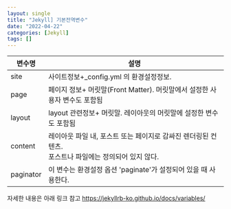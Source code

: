 ```yaml
---
layout: single
title: "Jekyll] 기본전역변수"
date: "2022-04-22"
categories: [Jekyll]
tags: []
---
```


| 변수명    |    설명|
|-----------|--------|
| site    | 사이트정보+_config.yml 의 환경설정정보.|
| page    | 페이지 정보+ 머릿말(Front Matter). 머릿말에서 설정한 사용자 변수도 포함됨|
| layout  | layout 관련정보+ 머릿말. 레이아웃의 머릿말에 설정한 변수도 포함됨|
| content | 레이아웃 파일 내, 포스트 또는 페이지로 감싸진 렌더링된 컨텐츠. <br>포스트나 파일에는 정의되어 있지 않다.|
| paginator| 이 변수는 환경설정 옵션 'paginate'가 설정되어 있을 때 사용한다.|

자세한 내용은 아래 링크 참고
https://jekyllrb-ko.github.io/docs/variables/